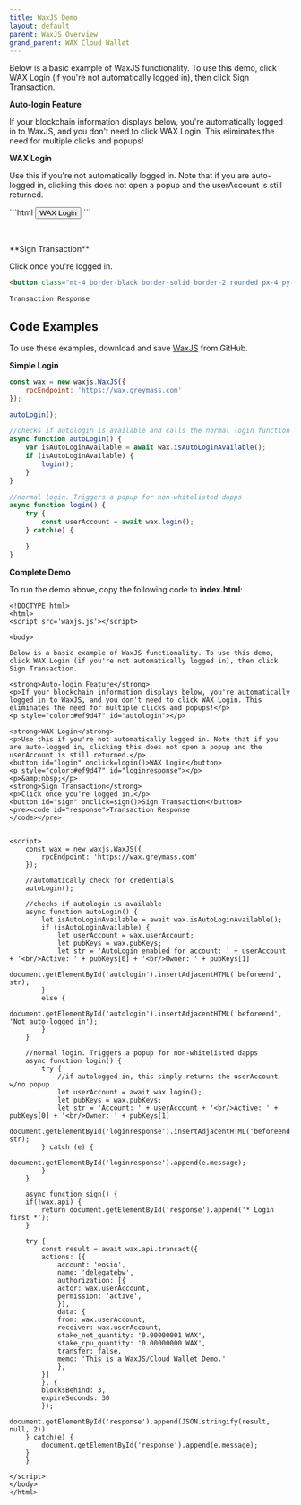 ```yaml
---
title: WaxJS Demo
layout: default
parent: WaxJS Overview
grand_parent: WAX Cloud Wallet
---
```


Below is a basic example of WaxJS functionality. To use this demo, click WAX Login (if you're not automatically logged in), then click Sign Transaction.

**Auto-login Feature**
<p>If your blockchain information displays below, you're automatically logged in to WaxJS, and you don't need to click WAX Login. This eliminates the need for multiple clicks and popups!</p>
<p style="color:#ef9d47" id="autologin"></p>

**WAX Login**
<p>Use this if you're not automatically logged in. Note that if you are auto-logged in, clicking this does not open a popup and the userAccount is still returned.</p>
```html
<button class="text-md mt-4 border-black border-solid border-2 rounded px-4 py-2 w-40" id="login" onclick=login() >WAX Login</button>
```
<p style="color:#ef9d47" id="loginresponse"></p>
<p>&nbsp;</p>
**Sign Transaction**
<p>Click once you're logged in.</p>

```html
<button class="mt-4 border-black border-solid border-2 rounded px-4 py-2 w-40" id="sign" onclick=sign() >Sign Transaction</button>
```

<code id="response">Transaction Response</code>


## Code Examples

To use these examples, download and save [WaxJS](https://raw.githubusercontent.com/worldwide-asset-exchange/waxjs/develop/dist-web/waxjs.js) from GitHub.

**Simple Login**

```js
const wax = new waxjs.WaxJS({
    rpcEndpoint: 'https://wax.greymass.com'
});

autoLogin(); 

//checks if autologin is available and calls the normal login function if it is 
async function autoLogin() { 
    var isAutoLoginAvailable = await wax.isAutoLoginAvailable(); 
    if (isAutoLoginAvailable) { 
        login(); 
    } 
} 

//normal login. Triggers a popup for non-whitelisted dapps
async function login() { 
    try { 
        const userAccount = await wax.login();  
    } catch(e) { 

    } 
} 
```

**Complete Demo**

To run the demo above, copy the following code to **index.html**:

```
<!DOCTYPE html>
<html>
<script src='waxjs.js'></script>

<body>

Below is a basic example of WaxJS functionality. To use this demo, click WAX Login (if you're not automatically logged in), then click Sign Transaction.

<strong>Auto-login Feature</strong>
<p>If your blockchain information displays below, you're automatically logged in to WaxJS, and you don't need to click WAX Login. This eliminates the need for multiple clicks and popups!</p>
<p style="color:#ef9d47" id="autologin"></p>

<strong>WAX Login</strong>
<p>Use this if you're not automatically logged in. Note that if you are auto-logged in, clicking this does not open a popup and the userAccount is still returned.</p>
<button id="login" onclick=login()>WAX Login</button>
<p style="color:#ef9d47" id="loginresponse"></p>
<p>&amp;nbsp;</p>
<strong>Sign Transaction</strong>
<p>Click once you're logged in.</p>
<button id="sign" onclick=sign()>Sign Transaction</button>
<pre><code id="response">Transaction Response
</code></pre>


<script>
    const wax = new waxjs.WaxJS({
        rpcEndpoint: 'https://wax.greymass.com'
    });

    //automatically check for credentials
    autoLogin();

    //checks if autologin is available 
    async function autoLogin() {
        let isAutoLoginAvailable = await wax.isAutoLoginAvailable();
        if (isAutoLoginAvailable) {
            let userAccount = wax.userAccount;
            let pubKeys = wax.pubKeys;
            let str = 'AutoLogin enabled for account: ' + userAccount + '<br/>Active: ' + pubKeys[0] + '<br/>Owner: ' + pubKeys[1]
            document.getElementById('autologin').insertAdjacentHTML('beforeend', str);
        }
        else {
            document.getElementById('autologin').insertAdjacentHTML('beforeend', 'Not auto-logged in');
        }
    }

    //normal login. Triggers a popup for non-whitelisted dapps
    async function login() {
        try {
            //if autologged in, this simply returns the userAccount w/no popup
            let userAccount = await wax.login();
            let pubKeys = wax.pubKeys;
            let str = 'Account: ' + userAccount + '<br/>Active: ' + pubKeys[0] + '<br/>Owner: ' + pubKeys[1]
            document.getElementById('loginresponse').insertAdjacentHTML('beforeend', str);
        } catch (e) {
            document.getElementById('loginresponse').append(e.message);
        }
    } 

    async function sign() {
    if(!wax.api) {
        return document.getElementById('response').append('* Login first *');
    }

    try {
        const result = await wax.api.transact({
        actions: [{
            account: 'eosio',
            name: 'delegatebw',
            authorization: [{
            actor: wax.userAccount,
            permission: 'active',
            }],
            data: {
            from: wax.userAccount,
            receiver: wax.userAccount,
            stake_net_quantity: '0.00000001 WAX',
            stake_cpu_quantity: '0.00000000 WAX',
            transfer: false,
            memo: 'This is a WaxJS/Cloud Wallet Demo.'
            },
        }]
        }, {
        blocksBehind: 3,
        expireSeconds: 30
        });
        document.getElementById('response').append(JSON.stringify(result, null, 2))
    } catch(e) {
        document.getElementById('response').append(e.message);
    }
    }

</script>
</body>
</html>

```
